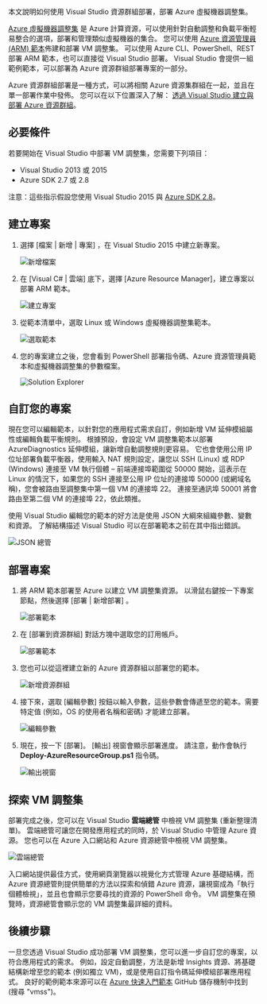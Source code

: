 

本文說明如何使用 Visual Studio 資源群組部署，部署 Azure 虛擬機器調整集。

[Azure 虛擬機器調整集](https://azure.microsoft.com/blog/azure-vm-scale-sets-public-preview/) 是 Azure 計算資源，可以使用針對自動調整和負載平衡輕易整合的選項，部署和管理類似虛擬機器的集合。 您可以使用 [Azure 資源管理員 (ARM) 範本](https://github.com/Azure/azure-quickstart-templates)佈建和部署 VM 調整集。 可以使用 Azure CLI、PowerShell、REST 部署 ARM 範本，也可以直接從 Visual Studio 部署。 Visual Studio 會提供一組範例範本，可以部署為 Azure 資源群組部署專案的一部分。

Azure 資源群組部署是一種方式，可以將相關 Azure 資源集群組在一起，並且在單一部署作業中發佈。 您可以在以下位置深入了解： [透過 Visual Studio 建立與部署 Azure 資源群組](../articles/vs-azure-tools-resource-groups-deployment-projects-create-deploy.md)。

## <a name="pre-requisites"></a>必要條件
若要開始在 Visual Studio 中部署 VM 調整集，您需要下列項目：

* Visual Studio 2013 或 2015
* Azure SDK 2.7 或 2.8

注意：這些指示假設您使用 Visual Studio 2015 與 [Azure SDK 2.8](https://azure.microsoft.com/blog/announcing-the-azure-sdk-2-8-for-net/)。

## <a name="creating-a-project"></a>建立專案
1. 選擇 [檔案 | 新增 | 專案] ，在 Visual Studio 2015 中建立新專案。
   
    ![新增檔案][file_new]
2. 在 [Visual C# | 雲端] 底下，選擇 [Azure Resource Manager]，建立專案以部署 ARM 範本。
   
    ![建立專案][create_project]
3. 從範本清單中，選取 Linux 或 Windows 虛擬機器調整集範本。
   
   ![選取範本][select_Template]
4. 您的專案建立之後，您會看到 PowerShell 部署指令碼、Azure 資源管理員範本和虛擬機器調整集的參數檔案。
   
    ![Solution Explorer][solution_explorer]

## <a name="customize-your-project"></a>自訂您的專案
現在您可以編輯範本，以針對您的應用程式需求自訂，例如新增 VM 延伸模組屬性或編輯負載平衡規則。 根據預設，會設定 VM 調整集範本以部署 AzureDiagnostics 延伸模組，讓新增自動調整規則更容易。 它也會使用公用 IP 位址部署負載平衡器，使用輸入 NAT 規則設定，讓您以 SSH (Linux) 或 RDP (Windows) 連接至 VM 執行個體 – 前端連接埠範圍從 50000 開始，這表示在 Linux 的情況下，如果您的 SSH 連接至公用 IP 位址的連接埠 50000 (或網域名稱)，您會被路由至調整集中第一個 VM 的連接埠 22。 連接至通訊埠 50001 將會路由至第二個 VM 的連接埠 22，依此類推。

 使用 Visual Studio 編輯您的範本的好方法是使用 JSON 大綱來組織參數、變數和資源。 了解結構描述 Visual Studio 可以在部署範本之前在其中指出錯誤。

![JSON 總管][json_explorer]

## <a name="deploy-the-project"></a>部署專案
1. 將 ARM 範本部署至 Azure 以建立 VM 調整集資源。 以滑鼠右鍵按一下專案節點，然後選擇 [部署 | 新增部署] 。
   
    ![部署範本][5deploy_Template]
2. 在 [部署到資源群組] 對話方塊中選取您的訂用帳戶。
   
    ![部署範本][6deploy_Template]
3. 您也可以從這裡建立新的 Azure 資源群組以部署您的範本。
   
    ![新增資源群組][new_resource]
4. 接下來，選取 [編輯參數] 按鈕以輸入參數，這些參數會傳遞至您的範本。需要特定值 (例如，OS 的使用者名稱和密碼) 才能建立部署。
   
    ![編輯參數][edit_parameters]
5. 現在，按一下 [部署]。 [輸出] 視窗會顯示部署進度。 請注意，動作會執行 **Deploy-AzureResourceGroup.ps1** 指令碼。
   
   ![輸出視窗][output_window]

## <a name="exploring-your-vm-scale-set"></a>探索 VM 調整集
部署完成之後，您可以在 Visual Studio **雲端總管** 中檢視 VM 調整集 (重新整理清單)。 雲端總管可讓您在開發應用程式的同時，於 Visual Studio 中管理 Azure 資源。 您也可以在 Azure 入口網站和 Azure 資源總管中檢視 VM 調整集。

![雲端總管][cloud_explorer]

 入口網站提供最佳方式，使用網頁瀏覽器以視覺化方式管理 Azure 基礎結構，而 Azure 資源總管則提供簡單的方法以探索和偵錯 Azure 資源，讓視窗成為「執行個體檢視」，並且也會顯示您要尋找的資源的 PowerShell 命令。 VM 調整集在預覽時，資源總管會顯示您的 VM 調整集最詳細的資料。

## <a name="next-steps"></a>後續步驟
一旦您透過 Visual Studio 成功部署 VM 調整集，您可以進一步自訂您的專案，以符合應用程式的需求。 例如，設定自動調整，方法是新增 Insights 資源、將基礎結構新增至您的範本 (例如獨立 VM)，或是使用自訂指令碼延伸模組部署應用程式。 良好的範例範本來源可以在 [Azure 快速入門範本](https://github.com/Azure/azure-quickstart-templates) GitHub 儲存機制中找到 (搜尋 "vmss")。

[file_new]: ./media/virtual-machines-common-scale-sets-visual-studio/1-FileNew.png
[create_project]: ./media/virtual-machines-common-scale-sets-visual-studio/2-CreateProject.png
[select_Template]: ./media/virtual-machines-common-scale-sets-visual-studio/3b-SelectTemplateLin.png
[solution_explorer]: ./media/virtual-machines-common-scale-sets-visual-studio/4-SolutionExplorer.png
[json_explorer]: ./media/virtual-machines-common-scale-sets-visual-studio/10-JsonExplorer.png
[5deploy_Template]: ./media/virtual-machines-common-scale-sets-visual-studio/5-DeployTemplate.png
[6deploy_Template]: ./media/virtual-machines-common-scale-sets-visual-studio/6-DeployTemplate.png
[new_resource]: ./media/virtual-machines-common-scale-sets-visual-studio/7-NewResourceGroup.png
[edit_parameters]: ./media/virtual-machines-common-scale-sets-visual-studio/8-EditParameter.png
[output_window]: ./media/virtual-machines-common-scale-sets-visual-studio/9-Output.png
[cloud_explorer]: ./media/virtual-machines-common-scale-sets-visual-studio/12-CloudExplorer.png

<!--HONumber=Jan17_HO3-->


